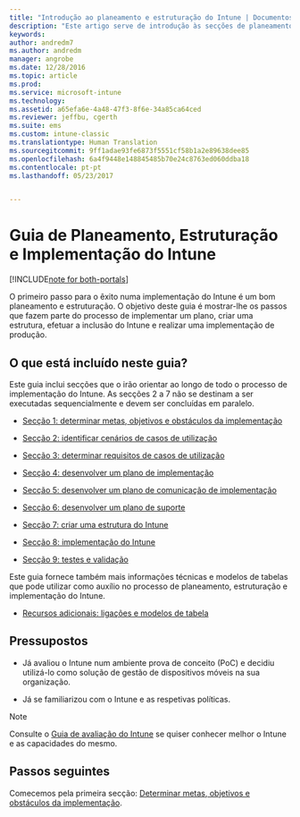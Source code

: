 ```yaml
---
title: "Introdução ao planeamento e estruturação do Intune | Documentos da Microsoft"
description: "Este artigo serve de introdução às secções de planeamento, estruturação e implementação do Intune. É também uma introdução aos anexos, que contêm recursos adicionais para suportar o planeamento, estruturação e implementação do Intune."
keywords: 
author: andredm7
ms.author: andredm
manager: angrobe
ms.date: 12/28/2016
ms.topic: article
ms.prod: 
ms.service: microsoft-intune
ms.technology: 
ms.assetid: a65efa6e-4a48-47f3-8f6e-34a85ca64ced
ms.reviewer: jeffbu, cgerth
ms.suite: ems
ms.custom: intune-classic
ms.translationtype: Human Translation
ms.sourcegitcommit: 9ff1adae93fe6873f5551cf58b1a2e89638dee85
ms.openlocfilehash: 6a4f9448e148845485b70e24c8763ed060ddba18
ms.contentlocale: pt-pt
ms.lasthandoff: 05/23/2017


---
```


# <a name="intune-deployment-planning-design-and-implementation-guide"></a>Guia de Planeamento, Estruturação e Implementação do Intune

[!INCLUDE[note for both-portals](../includes/note-for-both-portals.md)]

O primeiro passo para o êxito numa implementação do Intune é um bom planeamento e estruturação. O objetivo deste guia é mostrar-lhe os passos que fazem parte do processo de implementar um plano, criar uma estrutura, efetuar a inclusão do Intune e realizar uma implementação de produção.

## <a name="whats-included-in-this-guide"></a>O que está incluído neste guia?

Este guia inclui secções que o irão orientar ao longo de todo o processo de implementação do Intune. As secções 2 a 7 não se destinam a ser executadas sequencialmente e devem ser concluídas em paralelo.

-   [Secção 1: determinar metas, objetivos e obstáculos da implementação](section-1-determine-deployment-goals-objectives-challenges.md)

-   [Secção 2: identificar cenários de casos de utilização](section-2-identify-use-case-scenarios.md)

-   [Secção 3: determinar requisitos de casos de utilização](section-3-determine-use-case-requirements.md)

-   [Secção 4: desenvolver um plano de implementação](section-4-develop-a-rollout-plan.md)

-   [Secção 5: desenvolver um plano de comunicação de implementação](section-5-develop-a-rollout-communication-plan.md)

-   [Secção 6: desenvolver um plano de suporte](section-6-develop-a-support-plan.md)

-   [Secção 7: criar uma estrutura do Intune](section-7-create-an-intune-design.md)

-   [Secção 8: implementação do Intune](section-8-onboarding-process.md)

-   [Secção 9: testes e validação](section-9-test-and-validation.md)

Este guia fornece também mais informações técnicas e modelos de tabelas que pode utilizar como auxílio no processo de planeamento, estruturação e implementação do Intune.

-   [Recursos adicionais: ligações e modelos de tabela](additional-resources.md)

## <a name="assumptions"></a>Pressupostos

-   Já avaliou o Intune num ambiente prova de conceito (PoC) e decidiu utilizá-lo como solução de gestão de dispositivos móveis na sua organização.

-   Já se familiarizou com o Intune e as respetivas políticas.

>[!NOTE]
> Consulte o [Guia de avaliação do Intune](/intune-classic/understand-explore/sign-up-for-30-day-trial-microsoft-intune) se quiser conhecer melhor o Intune e as capacidades do mesmo.

## <a name="next-steps"></a>Passos seguintes

Comecemos pela primeira secção: [Determinar metas, objetivos e obstáculos da implementação](section-1-determine-deployment-goals-objectives-challenges.md).

